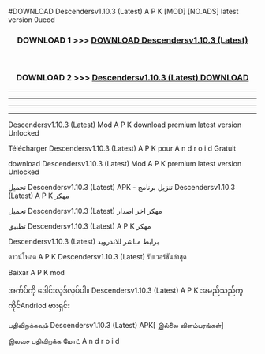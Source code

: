 #DOWNLOAD Descendersv1.10.3 (Latest) A P K [MOD] [NO.ADS] latest version 0ueod



<div align="center">

<h3>DOWNLOAD 1 >>> <a href="https://teeasianyam.web.app?sq=Descendersv1.10.3 (Latest)">DOWNLOAD Descendersv1.10.3 (Latest) </a></h3><br>

<h3>DOWNLOAD 2 >>> <a href="https://teeasianyam.web.app?sq=Descendersv1.10.3 (Latest) ">Descendersv1.10.3 (Latest)  DOWNLOAD </a></h3>

</div>


----------------------------------------------------------

----------------------------------------------------------

----------------------------------------------------------

----------------------------------------------------------


Descendersv1.10.3 (Latest)  Mod A P K download premium latest version Unlocked

Télécharger Descendersv1.10.3 (Latest)  A P K pour A n d r o i d Gratuit

download Descendersv1.10.3 (Latest)  Mod A P K premium latest version Unlocked

تحميل Descendersv1.10.3 (Latest)  APK - تنزيل برنامج Descendersv1.10.3 (Latest)  A P K مهكر

تحميل Descendersv1.10.3 (Latest)  مهكر اخر اصدار

تطبيق Descendersv1.10.3 (Latest)  A P K مهكر

Descendersv1.10.3 (Latest)  برابط مباشر للاندرويد

ดาวน์โหลด A P K Descendersv1.10.3 (Latest)  รับเวอร์ชันล่าสุด

Baixar A P K mod

အက်ပ်ကို ဒေါင်းလုဒ်လုပ်ပါ။ Descendersv1.10.3 (Latest)  A P K အမည်သည်ကူကိုင်Andriod ဗားရှင်း

பதிவிறக்கவும் Descendersv1.10.3 (Latest)  APK[ இல்லை விளம்பரங்கள்] 
 
இலவச பதிவிறக்க மோட் A n d r o i d



